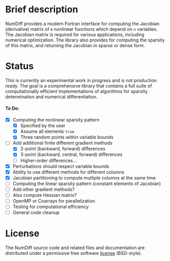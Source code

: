 # Brief description

NumDiff provides a modern Fortran interface for computing the Jacobian (derivative) matrix of `m` nonlinear functions which depend on `n` variables. The Jacobian matrix is required for various applications, including numerical optimization. The library also provides for computing the sparsity of this matrix, and returning the Jacobian in sparse or dense form.

# Status

This is currently an experimental work in progress and is not production ready. The goal is a comprehensive library that contains a full suite of computationally efficient implementations of algorithms for sparsity determination and numerical differentiation.

#### To Do:

- [x] Computing the nonlinear sparsity pattern
  - [x] Specified by the user
  - [x] Assume all elements `true`
  - [x] Three random points within variable bounds
- [ ] Add additional finite different gradient methods
  - [x] 2-point (backward, forward) differences
  - [x] 3-point (backward, central, forward) differences
  - [ ] Higher-order differences...
- [x] Perturbations should respect variable bounds
- [x] Ability to use different methods for different columns
- [x] Jacobian partitioning to compute multiple columns at the same time
- [ ] Computing the linear sparsity pattern (constant elements of Jacobian)
- [ ] Add other gradient methods?
- [ ] Also compute Hessian matrix?
- [ ] OpenMP or Coarrays for parallelization
- [ ] Testing for computational efficiency
- [ ] General code cleanup

# License

The NumDiff source code and related files and documentation are distributed under a permissive free software [license](https://github.com/jacobwilliams/NumDiff/blob/master/LICENSE) (BSD-style).
